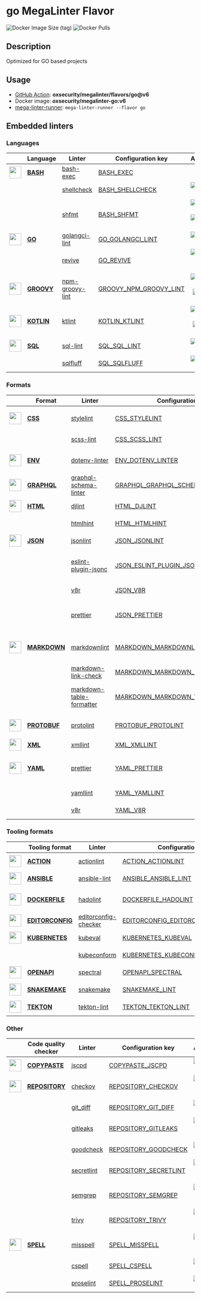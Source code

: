 # go MegaLinter Flavor

![Docker Image Size (tag)](https://img.shields.io/docker/image-size/oxsecurity/megalinter-go/v6)
![Docker Pulls](https://img.shields.io/docker/pulls/oxsecurity/megalinter-go)

## Description

Optimized for GO based projects

## Usage

- [GitHub Action](https://oxsecurity.github.io/megalinter/6.7.0/installation/#github-action): **oxsecurity/megalinter/flavors/go@v6**
- Docker image: **oxsecurity/megalinter-go:v6**
- [mega-linter-runner](https://oxsecurity.github.io/megalinter/6.7.0/mega-linter-runner/): `mega-linter-runner --flavor go`

## Embedded linters

### Languages

|                                                                             <!-- -->                                                                             | Language                                                                        | Linter                                                                                               | Configuration key                                                                                           |                                                                                                                     Additional                                                                                                                      |
|:----------------------------------------------------------------------------------------------------------------------------------------------------------------:|---------------------------------------------------------------------------------|------------------------------------------------------------------------------------------------------|-------------------------------------------------------------------------------------------------------------|:---------------------------------------------------------------------------------------------------------------------------------------------------------------------------------------------------------------------------------------------------:|
|  <img src="https://github.com/oxsecurity/megalinter/raw/main/docs/assets/icons/bash.ico" alt="" height="32px" class="megalinter-icon"></a> <!-- linter-icon -->  | [**BASH**](https://oxsecurity.github.io/megalinter/6.7.0/descriptors/bash/)     | [bash-exec](https://oxsecurity.github.io/megalinter/6.7.0/descriptors/bash_bash_exec/)               | [BASH_EXEC](https://oxsecurity.github.io/megalinter/6.7.0/descriptors/bash_bash_exec/)                      |                                                                                                                                                                                                                                                     |
|                                                                  <!-- --> <!-- linter-icon -->                                                                   |                                                                                 | [shellcheck](https://oxsecurity.github.io/megalinter/6.7.0/descriptors/bash_shellcheck/)             | [BASH_SHELLCHECK](https://oxsecurity.github.io/megalinter/6.7.0/descriptors/bash_shellcheck/)               |                                                        [![GitHub stars](https://img.shields.io/github/stars/koalaman/shellcheck?cacheSeconds=3600)](https://github.com/koalaman/shellcheck)                                                         |
|                                                                  <!-- --> <!-- linter-icon -->                                                                   |                                                                                 | [shfmt](https://oxsecurity.github.io/megalinter/6.7.0/descriptors/bash_shfmt/)                       | [BASH_SHFMT](https://oxsecurity.github.io/megalinter/6.7.0/descriptors/bash_shfmt/)                         |                                        [![GitHub stars](https://img.shields.io/github/stars/mvdan/sh?cacheSeconds=3600)](https://github.com/mvdan/sh) ![formatter](https://shields.io/badge/-format-yellow)                                         |
|   <img src="https://github.com/oxsecurity/megalinter/raw/main/docs/assets/icons/go.ico" alt="" height="32px" class="megalinter-icon"></a> <!-- linter-icon -->   | [**GO**](https://oxsecurity.github.io/megalinter/6.7.0/descriptors/go/)         | [golangci-lint](https://oxsecurity.github.io/megalinter/6.7.0/descriptors/go_golangci_lint/)         | [GO_GOLANGCI_LINT](https://oxsecurity.github.io/megalinter/6.7.0/descriptors/go_golangci_lint/)             |                                                     [![GitHub stars](https://img.shields.io/github/stars/golangci/golangci-lint?cacheSeconds=3600)](https://github.com/golangci/golangci-lint)                                                      |
|                                                                  <!-- --> <!-- linter-icon -->                                                                   |                                                                                 | [revive](https://oxsecurity.github.io/megalinter/6.7.0/descriptors/go_revive/)                       | [GO_REVIVE](https://oxsecurity.github.io/megalinter/6.7.0/descriptors/go_revive/)                           |                                     [![GitHub stars](https://img.shields.io/github/stars/mgechev/revive?cacheSeconds=3600)](https://github.com/mgechev/revive) ![sarif](https://shields.io/badge/-SARIF-orange)                                     |
| <img src="https://github.com/oxsecurity/megalinter/raw/main/docs/assets/icons/groovy.ico" alt="" height="32px" class="megalinter-icon"></a> <!-- linter-icon --> | [**GROOVY**](https://oxsecurity.github.io/megalinter/6.7.0/descriptors/groovy/) | [npm-groovy-lint](https://oxsecurity.github.io/megalinter/6.7.0/descriptors/groovy_npm_groovy_lint/) | [GROOVY_NPM_GROOVY_LINT](https://oxsecurity.github.io/megalinter/6.7.0/descriptors/groovy_npm_groovy_lint/) | [![GitHub stars](https://img.shields.io/github/stars/nvuillam/npm-groovy-lint?cacheSeconds=3600)](https://github.com/nvuillam/npm-groovy-lint) ![autofix](https://shields.io/badge/-autofix-green) ![sarif](https://shields.io/badge/-SARIF-orange) |
| <img src="https://github.com/oxsecurity/megalinter/raw/main/docs/assets/icons/kotlin.ico" alt="" height="32px" class="megalinter-icon"></a> <!-- linter-icon --> | [**KOTLIN**](https://oxsecurity.github.io/megalinter/6.7.0/descriptors/kotlin/) | [ktlint](https://oxsecurity.github.io/megalinter/6.7.0/descriptors/kotlin_ktlint/)                   | [KOTLIN_KTLINT](https://oxsecurity.github.io/megalinter/6.7.0/descriptors/kotlin_ktlint/)                   |         [![GitHub stars](https://img.shields.io/github/stars/pinterest/ktlint?cacheSeconds=3600)](https://github.com/pinterest/ktlint) ![autofix](https://shields.io/badge/-autofix-green) ![sarif](https://shields.io/badge/-SARIF-orange)         |
|  <img src="https://github.com/oxsecurity/megalinter/raw/main/docs/assets/icons/sql.ico" alt="" height="32px" class="megalinter-icon"></a> <!-- linter-icon -->   | [**SQL**](https://oxsecurity.github.io/megalinter/6.7.0/descriptors/sql/)       | [sql-lint](https://oxsecurity.github.io/megalinter/6.7.0/descriptors/sql_sql_lint/)                  | [SQL_SQL_LINT](https://oxsecurity.github.io/megalinter/6.7.0/descriptors/sql_sql_lint/)                     |                                                       [![GitHub stars](https://img.shields.io/github/stars/joereynolds/sql-lint?cacheSeconds=3600)](https://github.com/joereynolds/sql-lint)                                                        |
|                                                                  <!-- --> <!-- linter-icon -->                                                                   |                                                                                 | [sqlfluff](https://oxsecurity.github.io/megalinter/6.7.0/descriptors/sql_sqlfluff/)                  | [SQL_SQLFLUFF](https://oxsecurity.github.io/megalinter/6.7.0/descriptors/sql_sqlfluff/)                     |                                                          [![GitHub stars](https://img.shields.io/github/stars/sqlfluff/sqlfluff?cacheSeconds=3600)](https://github.com/sqlfluff/sqlfluff)                                                           |

### Formats

|                                                                              <!-- -->                                                                              | Format                                                                              | Linter                                                                                                                   | Configuration key                                                                                                                 |                                                                                                                          Additional                                                                                                                           |
|:------------------------------------------------------------------------------------------------------------------------------------------------------------------:|-------------------------------------------------------------------------------------|--------------------------------------------------------------------------------------------------------------------------|-----------------------------------------------------------------------------------------------------------------------------------|:-------------------------------------------------------------------------------------------------------------------------------------------------------------------------------------------------------------------------------------------------------------:|
|   <img src="https://github.com/oxsecurity/megalinter/raw/main/docs/assets/icons/css.ico" alt="" height="32px" class="megalinter-icon"></a> <!-- linter-icon -->    | [**CSS**](https://oxsecurity.github.io/megalinter/6.7.0/descriptors/css/)           | [stylelint](https://oxsecurity.github.io/megalinter/6.7.0/descriptors/css_stylelint/)                                    | [CSS_STYLELINT](https://oxsecurity.github.io/megalinter/6.7.0/descriptors/css_stylelint/)                                         |                                   [![GitHub stars](https://img.shields.io/github/stars/stylelint/stylelint?cacheSeconds=3600)](https://github.com/stylelint/stylelint) ![autofix](https://shields.io/badge/-autofix-green)                                    |
|                                                                   <!-- --> <!-- linter-icon -->                                                                    |                                                                                     | [scss-lint](https://oxsecurity.github.io/megalinter/6.7.0/descriptors/css_scss_lint/)                                    | [CSS_SCSS_LINT](https://oxsecurity.github.io/megalinter/6.7.0/descriptors/css_scss_lint/)                                         |                                                                   [![GitHub stars](https://img.shields.io/github/stars/sds/scss-lint?cacheSeconds=3600)](https://github.com/sds/scss-lint)                                                                    |
|   <img src="https://github.com/oxsecurity/megalinter/raw/main/docs/assets/icons/env.ico" alt="" height="32px" class="megalinter-icon"></a> <!-- linter-icon -->    | [**ENV**](https://oxsecurity.github.io/megalinter/6.7.0/descriptors/env/)           | [dotenv-linter](https://oxsecurity.github.io/megalinter/6.7.0/descriptors/env_dotenv_linter/)                            | [ENV_DOTENV_LINTER](https://oxsecurity.github.io/megalinter/6.7.0/descriptors/env_dotenv_linter/)                                 |                           [![GitHub stars](https://img.shields.io/github/stars/dotenv-linter/dotenv-linter?cacheSeconds=3600)](https://github.com/dotenv-linter/dotenv-linter) ![autofix](https://shields.io/badge/-autofix-green)                            |
| <img src="https://github.com/oxsecurity/megalinter/raw/main/docs/assets/icons/graphql.ico" alt="" height="32px" class="megalinter-icon"></a> <!-- linter-icon -->  | [**GRAPHQL**](https://oxsecurity.github.io/megalinter/6.7.0/descriptors/graphql/)   | [graphql-schema-linter](https://oxsecurity.github.io/megalinter/6.7.0/descriptors/graphql_graphql_schema_linter/)        | [GRAPHQL_GRAPHQL_SCHEMA_LINTER](https://oxsecurity.github.io/megalinter/6.7.0/descriptors/graphql_graphql_schema_linter/)         |                                                  [![GitHub stars](https://img.shields.io/github/stars/cjoudrey/graphql-schema-linter?cacheSeconds=3600)](https://github.com/cjoudrey/graphql-schema-linter)                                                   |
|   <img src="https://github.com/oxsecurity/megalinter/raw/main/docs/assets/icons/html.ico" alt="" height="32px" class="megalinter-icon"></a> <!-- linter-icon -->   | [**HTML**](https://oxsecurity.github.io/megalinter/6.7.0/descriptors/html/)         | [djlint](https://oxsecurity.github.io/megalinter/6.7.0/descriptors/html_djlint/)                                         | [HTML_DJLINT](https://oxsecurity.github.io/megalinter/6.7.0/descriptors/html_djlint/)                                             |                                                     [![GitHub stars](https://img.shields.io/github/stars/Riverside-Healthcare/djlint?cacheSeconds=3600)](https://github.com/Riverside-Healthcare/djlint)                                                      |
|                                                                   <!-- --> <!-- linter-icon -->                                                                    |                                                                                     | [htmlhint](https://oxsecurity.github.io/megalinter/6.7.0/descriptors/html_htmlhint/)                                     | [HTML_HTMLHINT](https://oxsecurity.github.io/megalinter/6.7.0/descriptors/html_htmlhint/)                                         |                                                               [![GitHub stars](https://img.shields.io/github/stars/htmlhint/HTMLHint?cacheSeconds=3600)](https://github.com/htmlhint/HTMLHint)                                                                |
|   <img src="https://github.com/oxsecurity/megalinter/raw/main/docs/assets/icons/json.ico" alt="" height="32px" class="megalinter-icon"></a> <!-- linter-icon -->   | [**JSON**](https://oxsecurity.github.io/megalinter/6.7.0/descriptors/json/)         | [jsonlint](https://oxsecurity.github.io/megalinter/6.7.0/descriptors/json_jsonlint/)                                     | [JSON_JSONLINT](https://oxsecurity.github.io/megalinter/6.7.0/descriptors/json_jsonlint/)                                         |                                                                [![GitHub stars](https://img.shields.io/github/stars/prantlf/jsonlint?cacheSeconds=3600)](https://github.com/prantlf/jsonlint)                                                                 |
|                                                                   <!-- --> <!-- linter-icon -->                                                                    |                                                                                     | [eslint-plugin-jsonc](https://oxsecurity.github.io/megalinter/6.7.0/descriptors/json_eslint_plugin_jsonc/)               | [JSON_ESLINT_PLUGIN_JSONC](https://oxsecurity.github.io/megalinter/6.7.0/descriptors/json_eslint_plugin_jsonc/)                   | [![GitHub stars](https://img.shields.io/github/stars/ota-meshi/eslint-plugin-jsonc?cacheSeconds=3600)](https://github.com/ota-meshi/eslint-plugin-jsonc) ![autofix](https://shields.io/badge/-autofix-green) ![sarif](https://shields.io/badge/-SARIF-orange) |
|                                                                   <!-- --> <!-- linter-icon -->                                                                    |                                                                                     | [v8r](https://oxsecurity.github.io/megalinter/6.7.0/descriptors/json_v8r/)                                               | [JSON_V8R](https://oxsecurity.github.io/megalinter/6.7.0/descriptors/json_v8r/)                                                   |                                                                    [![GitHub stars](https://img.shields.io/github/stars/chris48s/v8r?cacheSeconds=3600)](https://github.com/chris48s/v8r)                                                                     |
|                                                                   <!-- --> <!-- linter-icon -->                                                                    |                                                                                     | [prettier](https://oxsecurity.github.io/megalinter/6.7.0/descriptors/json_prettier/)                                     | [JSON_PRETTIER](https://oxsecurity.github.io/megalinter/6.7.0/descriptors/json_prettier/)                                         |                                    [![GitHub stars](https://img.shields.io/github/stars/prettier/prettier?cacheSeconds=3600)](https://github.com/prettier/prettier) ![formatter](https://shields.io/badge/-format-yellow)                                     |
| <img src="https://github.com/oxsecurity/megalinter/raw/main/docs/assets/icons/markdown.ico" alt="" height="32px" class="megalinter-icon"></a> <!-- linter-icon --> | [**MARKDOWN**](https://oxsecurity.github.io/megalinter/6.7.0/descriptors/markdown/) | [markdownlint](https://oxsecurity.github.io/megalinter/6.7.0/descriptors/markdown_markdownlint/)                         | [MARKDOWN_MARKDOWNLINT](https://oxsecurity.github.io/megalinter/6.7.0/descriptors/markdown_markdownlint/)                         |                              [![GitHub stars](https://img.shields.io/github/stars/DavidAnson/markdownlint?cacheSeconds=3600)](https://github.com/DavidAnson/markdownlint) ![formatter](https://shields.io/badge/-format-yellow)                               |
|                                                                   <!-- --> <!-- linter-icon -->                                                                    |                                                                                     | [markdown-link-check](https://oxsecurity.github.io/megalinter/6.7.0/descriptors/markdown_markdown_link_check/)           | [MARKDOWN_MARKDOWN_LINK_CHECK](https://oxsecurity.github.io/megalinter/6.7.0/descriptors/markdown_markdown_link_check/)           |                                                       [![GitHub stars](https://img.shields.io/github/stars/tcort/markdown-link-check?cacheSeconds=3600)](https://github.com/tcort/markdown-link-check)                                                        |
|                                                                   <!-- --> <!-- linter-icon -->                                                                    |                                                                                     | [markdown-table-formatter](https://oxsecurity.github.io/megalinter/6.7.0/descriptors/markdown_markdown_table_formatter/) | [MARKDOWN_MARKDOWN_TABLE_FORMATTER](https://oxsecurity.github.io/megalinter/6.7.0/descriptors/markdown_markdown_table_formatter/) |                    [![GitHub stars](https://img.shields.io/github/stars/nvuillam/markdown-table-formatter?cacheSeconds=3600)](https://github.com/nvuillam/markdown-table-formatter) ![formatter](https://shields.io/badge/-format-yellow)                     |
| <img src="https://github.com/oxsecurity/megalinter/raw/main/docs/assets/icons/protobuf.ico" alt="" height="32px" class="megalinter-icon"></a> <!-- linter-icon --> | [**PROTOBUF**](https://oxsecurity.github.io/megalinter/6.7.0/descriptors/protobuf/) | [protolint](https://oxsecurity.github.io/megalinter/6.7.0/descriptors/protobuf_protolint/)                               | [PROTOBUF_PROTOLINT](https://oxsecurity.github.io/megalinter/6.7.0/descriptors/protobuf_protolint/)                               |                                   [![GitHub stars](https://img.shields.io/github/stars/yoheimuta/protolint?cacheSeconds=3600)](https://github.com/yoheimuta/protolint) ![autofix](https://shields.io/badge/-autofix-green)                                    |
|   <img src="https://github.com/oxsecurity/megalinter/raw/main/docs/assets/icons/xml.ico" alt="" height="32px" class="megalinter-icon"></a> <!-- linter-icon -->    | [**XML**](https://oxsecurity.github.io/megalinter/6.7.0/descriptors/xml/)           | [xmllint](https://oxsecurity.github.io/megalinter/6.7.0/descriptors/xml_xmllint/)                                        | [XML_XMLLINT](https://oxsecurity.github.io/megalinter/6.7.0/descriptors/xml_xmllint/)                                             |                                                                                                                                                                                                                                                               |
|   <img src="https://github.com/oxsecurity/megalinter/raw/main/docs/assets/icons/yaml.ico" alt="" height="32px" class="megalinter-icon"></a> <!-- linter-icon -->   | [**YAML**](https://oxsecurity.github.io/megalinter/6.7.0/descriptors/yaml/)         | [prettier](https://oxsecurity.github.io/megalinter/6.7.0/descriptors/yaml_prettier/)                                     | [YAML_PRETTIER](https://oxsecurity.github.io/megalinter/6.7.0/descriptors/yaml_prettier/)                                         |                                    [![GitHub stars](https://img.shields.io/github/stars/prettier/prettier?cacheSeconds=3600)](https://github.com/prettier/prettier) ![formatter](https://shields.io/badge/-format-yellow)                                     |
|                                                                   <!-- --> <!-- linter-icon -->                                                                    |                                                                                     | [yamllint](https://oxsecurity.github.io/megalinter/6.7.0/descriptors/yaml_yamllint/)                                     | [YAML_YAMLLINT](https://oxsecurity.github.io/megalinter/6.7.0/descriptors/yaml_yamllint/)                                         |                                                            [![GitHub stars](https://img.shields.io/github/stars/adrienverge/yamllint?cacheSeconds=3600)](https://github.com/adrienverge/yamllint)                                                             |
|                                                                   <!-- --> <!-- linter-icon -->                                                                    |                                                                                     | [v8r](https://oxsecurity.github.io/megalinter/6.7.0/descriptors/yaml_v8r/)                                               | [YAML_V8R](https://oxsecurity.github.io/megalinter/6.7.0/descriptors/yaml_v8r/)                                                   |                                                                    [![GitHub stars](https://img.shields.io/github/stars/chris48s/v8r?cacheSeconds=3600)](https://github.com/chris48s/v8r)                                                                     |

### Tooling formats

|                                                                                <!-- -->                                                                                | Tooling format                                                                              | Linter                                                                                                               | Configuration key                                                                                                                 |                                                                                    Additional                                                                                     |
|:----------------------------------------------------------------------------------------------------------------------------------------------------------------------:|---------------------------------------------------------------------------------------------|----------------------------------------------------------------------------------------------------------------------|-----------------------------------------------------------------------------------------------------------------------------------|:---------------------------------------------------------------------------------------------------------------------------------------------------------------------------------:|
|   <img src="https://github.com/oxsecurity/megalinter/raw/main/docs/assets/icons/default.ico" alt="" height="32px" class="megalinter-icon"></a> <!-- linter-icon -->    | [**ACTION**](https://oxsecurity.github.io/megalinter/6.7.0/descriptors/action/)             | [actionlint](https://oxsecurity.github.io/megalinter/6.7.0/descriptors/action_actionlint/)                           | [ACTION_ACTIONLINT](https://oxsecurity.github.io/megalinter/6.7.0/descriptors/action_actionlint/)                                 |                          [![GitHub stars](https://img.shields.io/github/stars/rhysd/actionlint?cacheSeconds=3600)](https://github.com/rhysd/actionlint)                           |
|   <img src="https://github.com/oxsecurity/megalinter/raw/main/docs/assets/icons/ansible.ico" alt="" height="32px" class="megalinter-icon"></a> <!-- linter-icon -->    | [**ANSIBLE**](https://oxsecurity.github.io/megalinter/6.7.0/descriptors/ansible/)           | [ansible-lint](https://oxsecurity.github.io/megalinter/6.7.0/descriptors/ansible_ansible_lint/)                      | [ANSIBLE_ANSIBLE_LINT](https://oxsecurity.github.io/megalinter/6.7.0/descriptors/ansible_ansible_lint/)                           |                      [![GitHub stars](https://img.shields.io/github/stars/ansible/ansible-lint?cacheSeconds=3600)](https://github.com/ansible/ansible-lint)                       |
|  <img src="https://github.com/oxsecurity/megalinter/raw/main/docs/assets/icons/dockerfile.ico" alt="" height="32px" class="megalinter-icon"></a> <!-- linter-icon -->  | [**DOCKERFILE**](https://oxsecurity.github.io/megalinter/6.7.0/descriptors/dockerfile/)     | [hadolint](https://oxsecurity.github.io/megalinter/6.7.0/descriptors/dockerfile_hadolint/)                           | [DOCKERFILE_HADOLINT](https://oxsecurity.github.io/megalinter/6.7.0/descriptors/dockerfile_hadolint/)                             | [![GitHub stars](https://img.shields.io/github/stars/hadolint/hadolint?cacheSeconds=3600)](https://github.com/hadolint/hadolint) ![sarif](https://shields.io/badge/-SARIF-orange) |
| <img src="https://github.com/oxsecurity/megalinter/raw/main/docs/assets/icons/editorconfig.ico" alt="" height="32px" class="megalinter-icon"></a> <!-- linter-icon --> | [**EDITORCONFIG**](https://oxsecurity.github.io/megalinter/6.7.0/descriptors/editorconfig/) | [editorconfig-checker](https://oxsecurity.github.io/megalinter/6.7.0/descriptors/editorconfig_editorconfig_checker/) | [EDITORCONFIG_EDITORCONFIG_CHECKER](https://oxsecurity.github.io/megalinter/6.7.0/descriptors/editorconfig_editorconfig_checker/) | [![GitHub stars](https://img.shields.io/github/stars/editorconfig-checker/editorconfig-checker?cacheSeconds=3600)](https://github.com/editorconfig-checker/editorconfig-checker)  |
|  <img src="https://github.com/oxsecurity/megalinter/raw/main/docs/assets/icons/kubernetes.ico" alt="" height="32px" class="megalinter-icon"></a> <!-- linter-icon -->  | [**KUBERNETES**](https://oxsecurity.github.io/megalinter/6.7.0/descriptors/kubernetes/)     | [kubeval](https://oxsecurity.github.io/megalinter/6.7.0/descriptors/kubernetes_kubeval/)                             | [KUBERNETES_KUBEVAL](https://oxsecurity.github.io/megalinter/6.7.0/descriptors/kubernetes_kubeval/)                               |                       [![GitHub stars](https://img.shields.io/github/stars/instrumenta/kubeval?cacheSeconds=3600)](https://github.com/instrumenta/kubeval)                        |
|                                                                     <!-- --> <!-- linter-icon -->                                                                      |                                                                                             | [kubeconform](https://oxsecurity.github.io/megalinter/6.7.0/descriptors/kubernetes_kubeconform/)                     | [KUBERNETES_KUBECONFORM](https://oxsecurity.github.io/megalinter/6.7.0/descriptors/kubernetes_kubeconform/)                       |                         [![GitHub stars](https://img.shields.io/github/stars/yannh/kubeconform?cacheSeconds=3600)](https://github.com/yannh/kubeconform)                          |
|   <img src="https://github.com/oxsecurity/megalinter/raw/main/docs/assets/icons/openapi.ico" alt="" height="32px" class="megalinter-icon"></a> <!-- linter-icon -->    | [**OPENAPI**](https://oxsecurity.github.io/megalinter/6.7.0/descriptors/openapi/)           | [spectral](https://oxsecurity.github.io/megalinter/6.7.0/descriptors/openapi_spectral/)                              | [OPENAPI_SPECTRAL](https://oxsecurity.github.io/megalinter/6.7.0/descriptors/openapi_spectral/)                                   |                      [![GitHub stars](https://img.shields.io/github/stars/stoplightio/spectral?cacheSeconds=3600)](https://github.com/stoplightio/spectral)                       |
|  <img src="https://github.com/oxsecurity/megalinter/raw/main/docs/assets/icons/snakemake.ico" alt="" height="32px" class="megalinter-icon"></a> <!-- linter-icon -->   | [**SNAKEMAKE**](https://oxsecurity.github.io/megalinter/6.7.0/descriptors/snakemake/)       | [snakemake](https://oxsecurity.github.io/megalinter/6.7.0/descriptors/snakemake_snakemake/)                          | [SNAKEMAKE_LINT](https://oxsecurity.github.io/megalinter/6.7.0/descriptors/snakemake_snakemake/)                                  |                       [![GitHub stars](https://img.shields.io/github/stars/snakemake/snakemake?cacheSeconds=3600)](https://github.com/snakemake/snakemake)                        |
|    <img src="https://github.com/oxsecurity/megalinter/raw/main/docs/assets/icons/tekton.ico" alt="" height="32px" class="megalinter-icon"></a> <!-- linter-icon -->    | [**TEKTON**](https://oxsecurity.github.io/megalinter/6.7.0/descriptors/tekton/)             | [tekton-lint](https://oxsecurity.github.io/megalinter/6.7.0/descriptors/tekton_tekton_lint/)                         | [TEKTON_TEKTON_LINT](https://oxsecurity.github.io/megalinter/6.7.0/descriptors/tekton_tekton_lint/)                               |                           [![GitHub stars](https://img.shields.io/github/stars/IBM/tekton-lint?cacheSeconds=3600)](https://github.com/IBM/tekton-lint)                            |

### Other

|                                                                              <!-- -->                                                                               | Code quality checker                                                                    | Linter                                                                                         | Configuration key                                                                                         |                                                                                        Additional                                                                                         |
|:-------------------------------------------------------------------------------------------------------------------------------------------------------------------:|-----------------------------------------------------------------------------------------|------------------------------------------------------------------------------------------------|-----------------------------------------------------------------------------------------------------------|:-----------------------------------------------------------------------------------------------------------------------------------------------------------------------------------------:|
| <img src="https://github.com/oxsecurity/megalinter/raw/main/docs/assets/icons/copypaste.ico" alt="" height="32px" class="megalinter-icon"></a> <!-- linter-icon --> | [**COPYPASTE**](https://oxsecurity.github.io/megalinter/6.7.0/descriptors/copypaste/)   | [jscpd](https://oxsecurity.github.io/megalinter/6.7.0/descriptors/copypaste_jscpd/)            | [COPYPASTE_JSCPD](https://oxsecurity.github.io/megalinter/6.7.0/descriptors/copypaste_jscpd/)             |                              [![GitHub stars](https://img.shields.io/github/stars/kucherenko/jscpd?cacheSeconds=3600)](https://github.com/kucherenko/jscpd)                               |
|  <img src="https://github.com/oxsecurity/megalinter/raw/main/docs/assets/icons/default.ico" alt="" height="32px" class="megalinter-icon"></a> <!-- linter-icon -->  | [**REPOSITORY**](https://oxsecurity.github.io/megalinter/6.7.0/descriptors/repository/) | [checkov](https://oxsecurity.github.io/megalinter/6.7.0/descriptors/repository_checkov/)       | [REPOSITORY_CHECKOV](https://oxsecurity.github.io/megalinter/6.7.0/descriptors/repository_checkov/)       |  [![GitHub stars](https://img.shields.io/github/stars/bridgecrewio/checkov?cacheSeconds=3600)](https://github.com/bridgecrewio/checkov) ![sarif](https://shields.io/badge/-SARIF-orange)  |
|                                                                    <!-- --> <!-- linter-icon -->                                                                    |                                                                                         | [git_diff](https://oxsecurity.github.io/megalinter/6.7.0/descriptors/repository_git_diff/)     | [REPOSITORY_GIT_DIFF](https://oxsecurity.github.io/megalinter/6.7.0/descriptors/repository_git_diff/)     |                                       [![GitHub stars](https://img.shields.io/github/stars/git/git?cacheSeconds=3600)](https://github.com/git/git)                                        |
|                                                                    <!-- --> <!-- linter-icon -->                                                                    |                                                                                         | [gitleaks](https://oxsecurity.github.io/megalinter/6.7.0/descriptors/repository_gitleaks/)     | [REPOSITORY_GITLEAKS](https://oxsecurity.github.io/megalinter/6.7.0/descriptors/repository_gitleaks/)     |  [![GitHub stars](https://img.shields.io/github/stars/zricethezav/gitleaks?cacheSeconds=3600)](https://github.com/zricethezav/gitleaks) ![sarif](https://shields.io/badge/-SARIF-orange)  |
|                                                                    <!-- --> <!-- linter-icon -->                                                                    |                                                                                         | [goodcheck](https://oxsecurity.github.io/megalinter/6.7.0/descriptors/repository_goodcheck/)   | [REPOSITORY_GOODCHECK](https://oxsecurity.github.io/megalinter/6.7.0/descriptors/repository_goodcheck/)   |                               [![GitHub stars](https://img.shields.io/github/stars/sider/goodcheck?cacheSeconds=3600)](https://github.com/sider/goodcheck)                                |
|                                                                    <!-- --> <!-- linter-icon -->                                                                    |                                                                                         | [secretlint](https://oxsecurity.github.io/megalinter/6.7.0/descriptors/repository_secretlint/) | [REPOSITORY_SECRETLINT](https://oxsecurity.github.io/megalinter/6.7.0/descriptors/repository_secretlint/) | [![GitHub stars](https://img.shields.io/github/stars/secretlint/secretlint?cacheSeconds=3600)](https://github.com/secretlint/secretlint) ![sarif](https://shields.io/badge/-SARIF-orange) |
|                                                                    <!-- --> <!-- linter-icon -->                                                                    |                                                                                         | [semgrep](https://oxsecurity.github.io/megalinter/6.7.0/descriptors/repository_semgrep/)       | [REPOSITORY_SEMGREP](https://oxsecurity.github.io/megalinter/6.7.0/descriptors/repository_semgrep/)       |  [![GitHub stars](https://img.shields.io/github/stars/returntocorp/semgrep?cacheSeconds=3600)](https://github.com/returntocorp/semgrep) ![sarif](https://shields.io/badge/-SARIF-orange)  |
|                                                                    <!-- --> <!-- linter-icon -->                                                                    |                                                                                         | [trivy](https://oxsecurity.github.io/megalinter/6.7.0/descriptors/repository_trivy/)           | [REPOSITORY_TRIVY](https://oxsecurity.github.io/megalinter/6.7.0/descriptors/repository_trivy/)           |    [![GitHub stars](https://img.shields.io/github/stars/aquasecurity/trivy?cacheSeconds=3600)](https://github.com/aquasecurity/trivy) ![sarif](https://shields.io/badge/-SARIF-orange)    |
|   <img src="https://github.com/oxsecurity/megalinter/raw/main/docs/assets/icons/spell.ico" alt="" height="32px" class="megalinter-icon"></a> <!-- linter-icon -->   | [**SPELL**](https://oxsecurity.github.io/megalinter/6.7.0/descriptors/spell/)           | [misspell](https://oxsecurity.github.io/megalinter/6.7.0/descriptors/spell_misspell/)          | [SPELL_MISSPELL](https://oxsecurity.github.io/megalinter/6.7.0/descriptors/spell_misspell/)               |    [![GitHub stars](https://img.shields.io/github/stars/client9/misspell?cacheSeconds=3600)](https://github.com/client9/misspell) ![autofix](https://shields.io/badge/-autofix-green)     |
|                                                                    <!-- --> <!-- linter-icon -->                                                                    |                                                                                         | [cspell](https://oxsecurity.github.io/megalinter/6.7.0/descriptors/spell_cspell/)              | [SPELL_CSPELL](https://oxsecurity.github.io/megalinter/6.7.0/descriptors/spell_cspell/)                   |                     [![GitHub stars](https://img.shields.io/github/stars/streetsidesoftware/cspell?cacheSeconds=3600)](https://github.com/streetsidesoftware/cspell)                      |
|                                                                    <!-- --> <!-- linter-icon -->                                                                    |                                                                                         | [proselint](https://oxsecurity.github.io/megalinter/6.7.0/descriptors/spell_proselint/)        | [SPELL_PROSELINT](https://oxsecurity.github.io/megalinter/6.7.0/descriptors/spell_proselint/)             |                            [![GitHub stars](https://img.shields.io/github/stars/amperser/proselint?cacheSeconds=3600)](https://github.com/amperser/proselint)                             |

